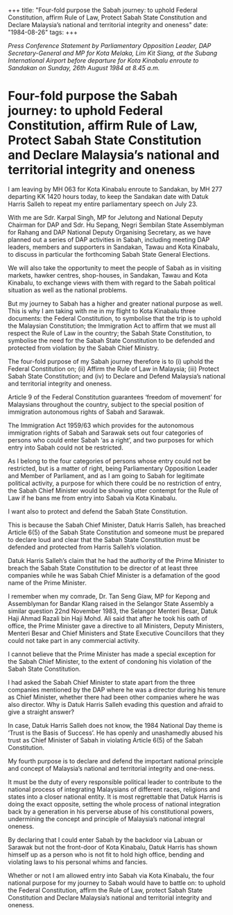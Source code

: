 +++ 
title: "Four-fold purpose the Sabah journey: to uphold Federal Constitution, affirm Rule of Law, Protect Sabah State Constitution and Declare Malaysia’s national and territorial integrity and oneness"
date: "1984-08-26"
tags:
+++

_Press Conference Statement by Parliamentary Opposition Leader, DAP Secretary-General and MP for Kota Melaka, Lim Kit Siang, at the Subang International Airport before departure for Kota Kinabalu enroute to Sandakan on Sunday, 26th August 1984 at 8.45 a.m._

# Four-fold purpose the Sabah journey: to uphold Federal Constitution, affirm Rule of Law, Protect Sabah State Constitution and Declare Malaysia’s national and territorial integrity and oneness

I am leaving by MH 063 for Kota Kinabalu enroute to Sandakan, by MH 277 departing KK 1420 hours today, to keep the Sandakan date with Datuk Harris Salleh to repeat my entire parliamentary speech on July 23.</u>

With me are Sdr. Karpal Singh, MP for Jelutong and National Deputy Chairman for DAP and Sdr. Hu Sepang, Negri Sembilan State Assemblyman for Rahang and DAP National Deputy Organising Secretary, as we have planned out a series of DAP activities in Sabah, including meeting DAP leaders, members and supporters in Sandakan, Tawau and Kota Kinabalu, to discuss in particular the forthcoming Sabah State General Elections.

We will also take the opportunity to meet the people of Sabah as in visiting markets, hawker centres, shop-houses, in Sandakan, Tawau and Kota Kinabalu, to exchange views with them with regard to the Sabah political situation as well as the national problems.

But my journey to Sabah has a higher and greater national purpose as well. This is why I am taking with me in my flight to Kota Kinabalu three documents: the Federal Constitution, to symbolise that the trip is to uphold the Malaysian Constitution; the Immigration Act to affirm that we must all respect the Rule of Law in the country; the Sabah State Constitution, to symbolise the need for the Sabah State Constitution to be defended and protected from violation by the Sabah Chief Ministry.

The four-fold purpose of my Sabah journey therefore is to (i) uphold the Federal Constitution on; (ii)  Affirm the Rule of Law in Malaysia; (iii) Protect Sabah State Constitution; and (iv) to Declare and Defend Malaysia’s national and territorial integrity and oneness.

Article 9 of the Federal Constitution guarantees ‘freedom of movement’ for Malaysians throughout the country, subject to the special position of immigration autonomous rights of Sabah and Sarawak.

The Immigration Act 1959/63 which provides for the autonomous immigration rights of Sabah and Sarawak sets out four categories of persons who could enter Sabah ‘as a right’, and two purposes for which entry into Sabah could not be restricted.

As I belong to the four categories of persons whose entry could not be restricted, but is a matter of right, being Parliamentary Opposition Leader and Member of Parliament, and as I am going to Sabah for legitimate political activity, a purpose for which there could be no restriction of entry, the Sabah Chief Minister would be showing utter contempt for the Rule of Law if he bans me from entry into Sabah via Kota Kinabalu.

I want also to protect and defend the Sabah State Constitution.

This is because the Sabah Chief Minister, Datuk Harris Salleh, has breached Article 6(5) of the Sabah State Constitution and someone must be prepared to declare loud and clear that the Sabah State Constitution must be defended and protected from Harris Salleh’s violation.

Datuk Harris Salleh’s claim that he had the authority of the Prime Minister to breach the Sabah State Constitution to be director of at least three companies while he was Sabah Chief Minister is a defamation of the good name of the Prime Minister.

I remember when my comrade, Dr. Tan Seng Giaw, MP for Kepong and Assemblyman for Bandar Klang raised in the Selangor State  Assembly a similar question 22nd November 1983, the Selangor Menteri Besar, Datuk Haji Ahmad Razali bin Haji Mohd. Ali said that after he took his oath of office, the Prime Minister gave a directive to all Ministers, Deputy Ministers, Menteri Besar and Chief Ministers and State Executive Councillors that they could not take part in any commercial activity.

I cannot believe that the Prime Minister has made a special exception for the Sabah Chief Minister, to the extent of condoning his violation of the Sabah State Constitution.

I had asked the Sabah Chief Minister to state apart from the three companies mentioned by the DAP where he was a director during his tenure as Chief Minister, whether there had been other companies where he was also director. Why is Datuk Harris Salleh evading this question and afraid to give a straight answer?

In case, Datuk Harris Salleh does not know, the 1984 National Day theme is ‘Trust is the Basis of Success’. He has openly and unashamedly abused his trust as Chief Minister of Sabah in violating Article 6(5) of the Sabah Constitution.

My fourth purpose is to declare and defend the important national principle and concept of Malaysia’s national and territorial integrity and one-ness.

It must be the duty of every responsible political leader to contribute to the national process of integrating Malaysians of different races, religions and states into a closer national entity. It is most regrettable that Datuk Harris is doing the exact opposite, setting the whole process of national integration back by a generation in his perverse abuse of his constitutional powers, undermining the concept and principle of Malaysia’s national integral oneness.

By declaring that I could enter Sabah by the backdoor via Labuan or Sarawak but not the front-door of Kota Kinabalu, Datuk Harris has shown himself up as a person who is not fit to hold high office, bending and violating laws to his personal whims and fancies.

Whether or not I am allowed entry into Sabah via Kota Kinabalu, the four national purpose for my journey to Sabah would have to battle on: to uphold the Federal Constitution, affirm the Rule of Law, protect Sabah State Constitution and Declare Malaysia’s national and territorial integrity and oneness.
 
